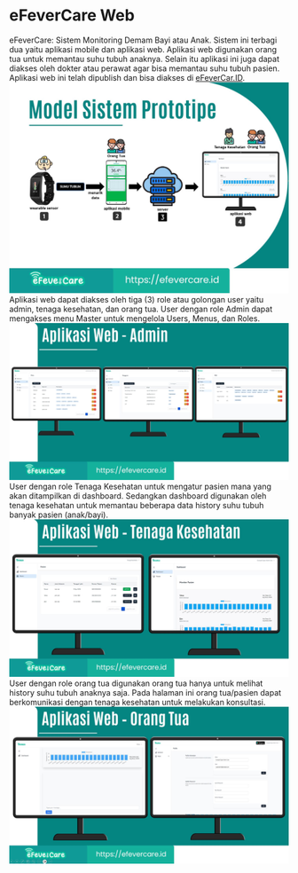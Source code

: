 # eFeverCare Web
eFeverCare: Sistem Monitoring Demam Bayi atau Anak. Sistem ini terbagi dua yaitu aplikasi mobile dan aplikasi web. Aplikasi web digunakan orang tua untuk memantau suhu tubuh anaknya. Selain itu aplikasi ini juga dapat diakses oleh dokter atau perawat agar bisa memantau suhu tubuh pasien. Aplikasi web ini telah dipublish dan bisa diakses di [eFeverCar.ID](https://efevercare.id/).
![eFeverCareWeb](images/01.jpg)
Aplikasi web dapat diakses oleh tiga (3) role atau golongan user yaitu admin, tenaga kesehatan, dan orang tua. User dengan role Admin dapat mengakses menu Master untuk mengelola Users, Menus, dan Roles.
![eFeverCareWeb](images/02.jpg)
User dengan role Tenaga Kesehatan untuk mengatur pasien mana yang akan ditampilkan di dashboard. Sedangkan dashboard digunakan oleh tenaga kesehatan untuk memantau beberapa data history suhu tubuh banyak pasien (anak/bayi).
![eFeverCareWeb](images/03.jpg)
User dengan role orang tua digunakan orang tua hanya untuk melihat history suhu tubuh anaknya saja. Pada halaman ini orang tua/pasien dapat berkomunikasi dengan tenaga kesehatan untuk melakukan konsultasi.
![eFeverCareWeb](images/04.jpg)
